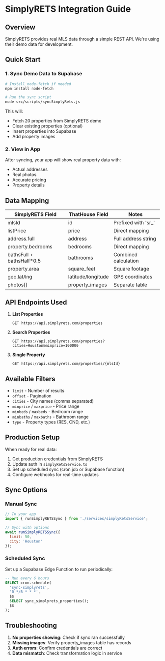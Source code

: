 # SimplyRETS Integration Guide

## Overview
SimplyRETS provides real MLS data through a simple REST API. We're using their demo data for development.

## Quick Start

### 1. Sync Demo Data to Supabase
```bash
# Install node-fetch if needed
npm install node-fetch

# Run the sync script
node src/scripts/syncSimplyRets.js
```

This will:
- Fetch 20 properties from SimplyRETS demo
- Clear existing properties (optional)
- Insert properties into Supabase
- Add property images

### 2. View in App
After syncing, your app will show real property data with:
- Actual addresses
- Real photos
- Accurate pricing
- Property details

## Data Mapping

| SimplyRETS Field | ThatHouse Field | Notes |
|-----------------|-----------------|-------|
| mlsId | id | Prefixed with 'sr_' |
| listPrice | price | Direct mapping |
| address.full | address | Full address string |
| property.bedrooms | bedrooms | Direct mapping |
| bathsFull + bathsHalf*0.5 | bathrooms | Combined calculation |
| property.area | square_feet | Square footage |
| geo.lat/lng | latitude/longitude | GPS coordinates |
| photos[] | property_images | Separate table |

## API Endpoints Used

1. **List Properties**
   ```
   GET https://api.simplyrets.com/properties
   ```

2. **Search Properties**
   ```
   GET https://api.simplyrets.com/properties?cities=Houston&minprice=100000
   ```

3. **Single Property**
   ```
   GET https://api.simplyrets.com/properties/{mlsId}
   ```

## Available Filters
- `limit` - Number of results
- `offset` - Pagination
- `cities` - City names (comma separated)
- `minprice` / `maxprice` - Price range
- `minbeds` / `maxbeds` - Bedroom range
- `minbaths` / `maxbaths` - Bathroom range
- `type` - Property types (RES, CND, etc.)

## Production Setup

When ready for real data:
1. Get production credentials from SimplyRETS
2. Update auth in `simplyRetsService.ts`
3. Set up scheduled sync (cron job or Supabase function)
4. Configure webhooks for real-time updates

## Sync Options

### Manual Sync
```javascript
// In your app
import { runSimplyRETSSync } from './services/simplyRetsService';

// Sync with options
await runSimplyRETSSync({
  limit: 50,
  city: 'Houston'
});
```

### Scheduled Sync
Set up a Supabase Edge Function to run periodically:
```sql
-- Run every 6 hours
SELECT cron.schedule(
  'sync-simplyrets',
  '0 */6 * * *',
  $$
  SELECT sync_simplyrets_properties();
  $$
);
```

## Troubleshooting

1. **No properties showing**: Check if sync ran successfully
2. **Missing images**: Verify property_images table has records
3. **Auth errors**: Confirm credentials are correct
4. **Data mismatch**: Check transformation logic in service